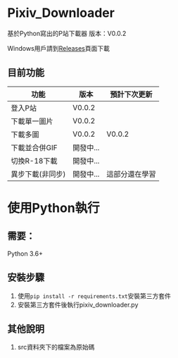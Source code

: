 # Pixiv_Downloader
基於Python寫出的P站下載器  版本：V0.0.2

Windows用戶請到[Releases](https://github.com/kirbyloco/Pixiv_Downloader/releases)頁面下載

## 目前功能
|功能|版本|預計下次更新|
|------------|---------|-|
|登入P站|V0.0.2||
|下載單一圖片|V0.0.2||
|下載多圖|V0.0.2|V0.0.2|
|下載並合併GIF|開發中...||
|切換R-18下載|開發中...||
|異步下載(非同步)|開發中...|這部分還在學習|

# 使用Python執行
## 需要：
Python 3.6+

## 安裝步驟
1. 使用`pip install -r requirements.txt`安裝第三方套件
2. 安裝第三方套件後執行pixiv_downloader.py

## 其他說明
1. src資料夾下的檔案為原始碼
